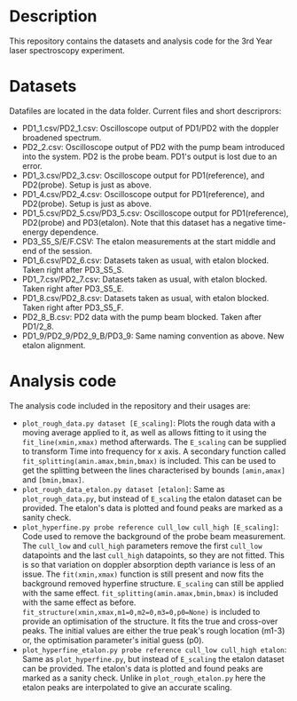 # Description
This repository contains the datasets and analysis code for the 3rd Year laser spectroscopy experiment.

# Datasets

Datafiles are located in the data folder. Current files and short descriprors:
- PD1_1.csv/PD2_1.csv: Oscilloscope output of PD1/PD2 with the doppler broadened spectrum.
- PD2_2.csv: Oscilloscope output of PD2 with the pump beam introduced into the system. PD2 is the probe beam. PD1's output is lost due to an error.
- PD1_3.csv/PD2_3.csv: Oscilloscope output for PD1(reference), and PD2(probe). Setup is just as above.
- PD1_4.csv/PD2_4.csv: Oscilloscope output for PD1(reference), and PD2(probe). Setup is just as above.
- PD1_5.csv/PD2_5.csv/PD3_5.csv: Oscilloscope output for PD1(reference), PD2(probe) and PD3(etalon). Note that this dataset has a negative time-energy dependence.
- PD3_S5_S/E/F.CSV: The etalon measurements at the start middle and end of the session.
- PD1_6.csv/PD2_6.csv: Datasets taken as usual, with etalon blocked. Taken right after PD3_S5_S.
- PD1_7.csv/PD2_7.csv: Datasets taken as usual, with etalon blocked. Taken right after PD3_S5_E.
- PD1_8.csv/PD2_8.csv: Datasets taken as usual, with etalon blocked. Taken right after PD3_S5_F.
- PD2_8_B.csv: PD2 data with the pump beam blocked. Taken after PD1/2_8.
- PD1_9/PD2_9/PD2_9_B/PD3_9: Same naming convention as above. New etalon alignment.

# Analysis code

The analysis code included in the repository and their usages are:
- `plot_rough_data.py dataset [E_scaling]`: Plots the rough data with a moving average applied to it, as well as allows fitting to it using the `fit_line(xmin,xmax)` method afterwards. The `E_scaling` can be supplied to transform Time into frequency for x axis. A secondary function called `fit_splitting(amin.amax,bmin,bmax)` is included. This can be used to get the splitting between the lines characterised by bounds `[amin,amax]` and `[bmin,bmax]`.
- `plot_rough_data_etalon.py dataset [etalon]`: Same as `plot_rough_data.py`, but instead of `E_scaling` the etalon dataset can be provided. The etalon's data is plotted and found peaks are marked as a sanity check.
- `plot_hyperfine.py probe reference cull_low cull_high [E_scaling]`: Code used to remove the background of the probe beam measurement. The `cull_low` and `cull_high` parameters remove the first `cull_low` datapoints and the last `cull_high` datapoints, so they are not fitted. This is so that variation on doppler absorption depth variance is less of an issue. The `fit(xmin,xmax)` function is still present and now fits the background removed hyperfine structure. `E_scaling` can still be applied with the same effect. `fit_splitting(amin.amax,bmin,bmax)` is included with the same effect as before. `fit_structure(xmin,xmax,m1=0,m2=0,m3=0,p0=None)` is included to provide an optimisation of the structure. It fits the true and cross-over peaks. The initial values are either the true peak's rough location (m1-3) or, the optimisation parameter's initial guess (p0).
- `plot_hyperfine_etalon.py probe reference cull_low cull_high etalon`: Same as `plot_hyperfine.py`, but instead of `E_scaling` the etalon dataset can be provided. The etalon's data is plotted and found peaks are marked as a sanity check. Unlike in `plot_rough_etalon.py` here the etalon peaks are interpolated to give an accurate scaling.
